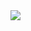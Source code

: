 <img src="https://capsule-render.vercel.app/api?type=wave&height=300&color=auto&text=%20ilv&textBg=false&animation=blinking&fontSize=100&rotate=-1"/>
